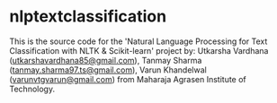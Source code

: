 # nlptextclassification
This is the source code for the 'Natural Language Processing for Text Classification with NLTK &amp; Scikit-learn' project by: Utkarsha Vardhana (utkarshavardhana85@gmail.com), Tanmay Sharma (tanmay.sharma97.ts@gmail.com), Varun Khandelwal (varunvtgvarun@gmail.com) from Maharaja Agrasen Institute of Technology.